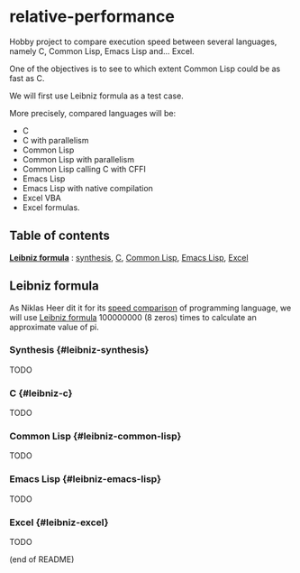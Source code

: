 # relative-performance

Hobby project to compare execution speed between several languages, namely C, Common Lisp, Emacs Lisp and... Excel.

One of the objectives is to see to which extent Common Lisp could be as fast as C.

We will first use Leibniz formula as a test case.

More precisely, compared languages will be:  
- C  
- C with parallelism  
- Common Lisp  
- Common Lisp with parallelism  
- Common Lisp calling C with CFFI  
- Emacs Lisp  
- Emacs Lisp with native compilation  
- Excel VBA  
- Excel formulas.


## Table of contents

**[Leibniz formula](#leibniz-formula)** : [synthesis](#leibniz-synthesis), [C](#leibniz-c), [Common Lisp](#leibniz-common-lisp), [Emacs Lisp](#leibniz-emacs-lisp), [Excel](#leibniz-excel)

## Leibniz formula

As Niklas Heer dit it for its [speed comparison](https://github.com/niklas-heer/speed-comparison) of programming language, we will use [Leibniz formula](https://en.wikipedia.org/wiki/Leibniz_formula_for_%CF%80) 100000000 (8 zeros) times to calculate an approximate value of pi.

### Synthesis {#leibniz-synthesis}

TODO

### C {#leibniz-c}

TODO

### Common Lisp {#leibniz-common-lisp}

TODO

### Emacs Lisp {#leibniz-emacs-lisp}

TODO

### Excel {#leibniz-excel}

TODO

(end of README)
